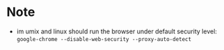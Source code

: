 # Note
- im umix and linux should run the browser under default security level:
`google-chrome --disable-web-security --proxy-auto-detect`